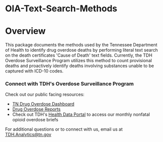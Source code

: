 # OIA-Text-Search-Methods

# Overview

This package documents the methods used by the Tennessee Department of Health 
to identify drug overdose deaths by performing literal text search on the death certificates 'Cause of Death' text fields.
Currently, the TDH Overdose Surveillance Program utilizes this method to count provisional deaths and
proactively identify deaths involving substances unable to be captured with ICD-10 codes.

### Connect with TDH's Overdose Surveillance Program
Check out our public facing resources:
- [TN Drug Overdose Dashboard](https://www.tn.gov/health/health-program-areas/pdo/pdo/data-dashboard.html)
- [Drug Overdose Reports](https://www.tn.gov/health/health-program-areas/pdo/pdo/facts-figures.html)
- Check out TDH's [Health Data Portal](https://healthdata.tn.gov/) to access our monthly nonfatal opioid overdose briefs

For additional questions or to connect with us, email us at TDH.Analytics@tn.gov
